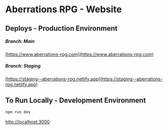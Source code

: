 # Aberrations RPG - Website

## Deploys - Production Environment

##### Branch: Main

[https://www.aberrations-rpg.com](https://www.aberrations-rpg.com)

##### Branch: Staging

[https://staging--aberrations-rpg.netlify.app](https://staging--aberrations-rpg.netlify.app)

## To Run Locally - Development Environment

```bash
npm run dev
```

[http://localhost:3000](http://localhost:3000)
